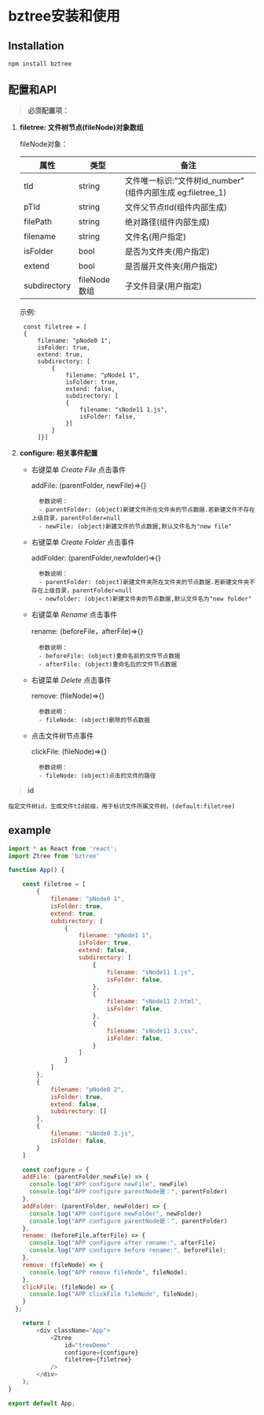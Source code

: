 # bztree安装和使用

## Installation 
 `npm install bztree`

## 配置和API

>**必须配置项：**

1. **filetree: 文件树节点(fileNode)对象数组**
    
    fileNode对象：

    属性|类型|备注
    -|-|-|
    tId|string|文件唯一标识:"文件树id_number"(组件内部生成 eg:filetree_1)
    pTId|string|文件父节点tId(组件内部生成)
    filePath|string|绝对路径(组件内部生成)
    filename|string|文件名(用户指定)
    isFolder|bool|是否为文件夹(用户指定)
    extend|bool|是否展开文件夹(用户指定)
    subdirectory|fileNode数组|子文件目录(用户指定)
    
    示例:

        
        const filetree = [
        {
            filename: "pNode0 1",
            isFolder: true,
            extend: true,
            subdirectory: [
                {
                    filename: "pNode1 1",
                    isFolder: true,
                    extend: false,
                    subdirectory: [
                    {
                        filename: "sNode11 1.js",
                        isFolder: false,
                    }]
                }
            ]}]

             
        
2. **configure: 相关事件配置**

    - 右键菜单 *Create File* 点击事件
    
        addFile: (parentFolder, newFile)=>{}
    
            参数说明：
            - parentFolder: (object)新建文件所在文件夹的节点数据.若新建文件不存在上级目录，parentFolder=null
            - newFile: (object)新建文件的节点数据,默认文件名为"new file"
            

    - 右键菜单 *Create Folder* 点击事件
    
        addFolder: (parentFolder,newfolder)=>{}
        
            参数说明：
            - parentFolder: (object)新建文件夹所在文件夹的节点数据.若新建文件夹不存在上级目录，parentFolder=null
            - newfolder: (object)新建文件夹的节点数据,默认文件名为"new folder"

    - 右键菜单 *Rename* 点击事件
    
        rename: (beforeFile，afterFile)=>{}
    
            参数说明：
            - beforeFile: (object)重命名前的文件节点数据
            - afterFile: (object)重命名后的文件节点数据

    - 右键菜单 *Delete* 点击事件
    
        remove: (fileNode)=>{}
    
            参数说明：
            - fileNode: (object)删除的节点数据
         
    - 点击文件树节点事件 
    
        clickFile: (fileNode)=>{}
        
            参数说明：
            - fileNode: (object)点击的文件的路径


>**id**

    指定文件树id，生成文件tId前缀，用于标识文件所属文件树。(default:filetree)

<!-- >**获取组件实例，调用zTree插件API**

 [jquery zTree]: http://www.treejs.cn/v3/api.php "jquery zTree API"
使用ref获取ztree实例，进而可以使用 [jquery zTree] 中的API(更多treeNode属性也可在里面查看)

    获取zTreeObj: this.ztree.current.ztreeObj -->


## example
```js
import * as React from 'react';
import Ztree from 'bztree'

function App() {

    const filetree = [
        {
            filename: "pNode0 1",
            isFolder: true,
            extend: true,
            subdirectory: [
                {
                    filename: "pNode1 1",
                    isFolder: true,
                    extend: false,
                    subdirectory: [
                        {
                            filename: "sNode11 1.js",
                            isFolder: false,
                        },
                        {
                            filename: "sNode11 2.html",
                            isFolder: false,
                        },
                        {
                            filename: "sNode11 3.css",
                            isFolder: false,
                        }
                    ]
                }
            ]
        },
        {
            filename: "pNode0 2",
            isFolder: true,
            extend: false,
            subdirectory: []
        },
        {
            filename: "sNode0 3.js",
            isFolder: false,
        }
    ]

    const configure = {
    addFile: (parentFolder,newFile) => {
      console.log("APP configure newFile", newFile)
      console.log("APP configure parentNode是：", parentFolder)
    },
    addFolder: (parentFolder, newFolder) => {
      console.log("APP configure newFolder", newFolder)
      console.log("APP configure parentNode是：", parentFolder)
    },
    rename: (beforeFile,afterFile) => {
      console.log("APP configure after rename:", afterFile)
      console.log("APP configure before rename:", beforeFile);
    },
    remove: (fileNode) => {
      console.log("APP remove fileNode", fileNode);
    },
    clickFile: (fileNode) => {
      console.log("APP clickFile fileNode", fileNode);
    }
  };

    return (
        <div className="App">
            <Ztree
                id="treeDemo"
                configure={configure}
                filetree={filetree}
            />
        </div>
    );
}

export default App;


```
